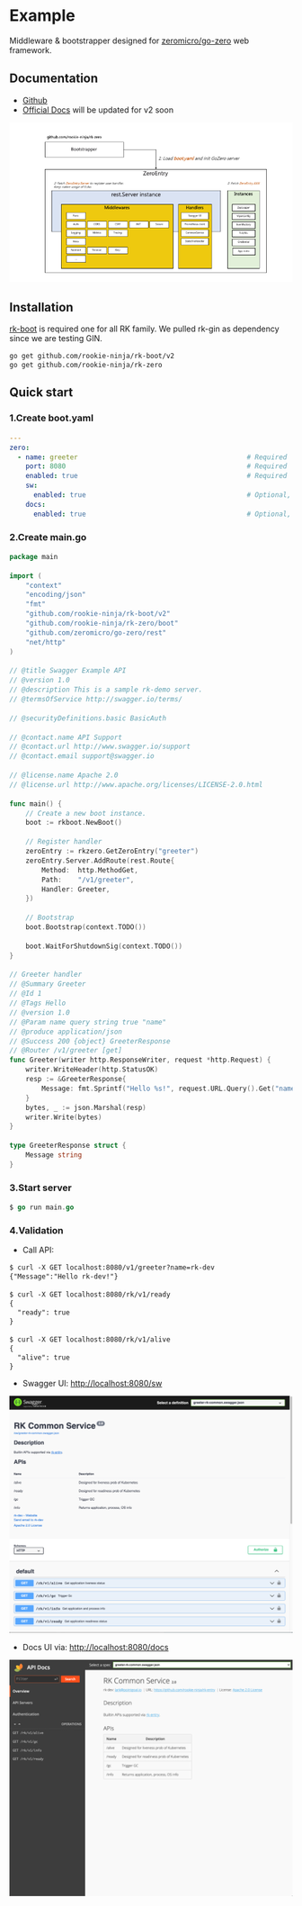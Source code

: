 # Example
Middleware & bootstrapper designed for [zeromicro/go-zero](https://github.com/zeromicro/go-zero) web framework. 

## Documentation
- [Github](https://github.com/rookie-ninja/rk-zero)
- [Official Docs]() will be updated for v2 soon

![image](docs/img/zero-arch.png)

## Installation
[rk-boot](https://github.com/rookie-ninja/rk-boot) is required one for all RK family. We pulled rk-gin as dependency since we are testing GIN.

```shell
go get github.com/rookie-ninja/rk-boot/v2
go get github.com/rookie-ninja/rk-zero
```

## Quick start
### 1.Create boot.yaml
```yaml
---
zero:
  - name: greeter                                          # Required
    port: 8080                                             # Required
    enabled: true                                          # Required
    sw:
      enabled: true                                        # Optional, default: false
    docs:
      enabled: true                                        # Optional, default: false
```

### 2.Create main.go
```go
package main

import (
	"context"
	"encoding/json"
	"fmt"
	"github.com/rookie-ninja/rk-boot/v2"
	"github.com/rookie-ninja/rk-zero/boot"
	"github.com/zeromicro/go-zero/rest"
	"net/http"
)

// @title Swagger Example API
// @version 1.0
// @description This is a sample rk-demo server.
// @termsOfService http://swagger.io/terms/

// @securityDefinitions.basic BasicAuth

// @contact.name API Support
// @contact.url http://www.swagger.io/support
// @contact.email support@swagger.io

// @license.name Apache 2.0
// @license.url http://www.apache.org/licenses/LICENSE-2.0.html

func main() {
	// Create a new boot instance.
	boot := rkboot.NewBoot()

	// Register handler
	zeroEntry := rkzero.GetZeroEntry("greeter")
	zeroEntry.Server.AddRoute(rest.Route{
		Method:  http.MethodGet,
		Path:    "/v1/greeter",
		Handler: Greeter,
	})

	// Bootstrap
	boot.Bootstrap(context.TODO())

	boot.WaitForShutdownSig(context.TODO())
}

// Greeter handler
// @Summary Greeter
// @Id 1
// @Tags Hello
// @version 1.0
// @Param name query string true "name"
// @produce application/json
// @Success 200 {object} GreeterResponse
// @Router /v1/greeter [get]
func Greeter(writer http.ResponseWriter, request *http.Request) {
	writer.WriteHeader(http.StatusOK)
	resp := &GreeterResponse{
		Message: fmt.Sprintf("Hello %s!", request.URL.Query().Get("name")),
	}
	bytes, _ := json.Marshal(resp)
	writer.Write(bytes)
}

type GreeterResponse struct {
	Message string
}
```

### 3.Start server

```go
$ go run main.go
```

### 4.Validation
- Call API:

```shell script
$ curl -X GET localhost:8080/v1/greeter?name=rk-dev
{"Message":"Hello rk-dev!"}

$ curl -X GET localhost:8080/rk/v1/ready
{
  "ready": true
}

$ curl -X GET localhost:8080/rk/v1/alive
{
  "alive": true
}
```

- Swagger UI: [http://localhost:8080/sw](http://localhost:8080/sw)

![image](docs/img/simple-sw.png)

- Docs UI via: [http://localhost:8080/docs](http://localhost:8080/docs)

![image](docs/img/simple-docs.png)

